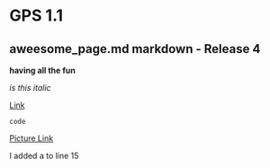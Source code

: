 # GPS 1.1

## aweesome_page.md markdown - Release 4

**having all the fun**

*is this italic*

[Link](https://www.google.com/)

```code```

[Picture Link](./GPS1-1.png)

I added a to line 15